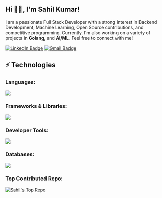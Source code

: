 ## Hi 👋🏻, I'm Sahil Kumar! 

I am a passionate Full Stack Developer with a strong interest in Backend Development, Machine Learning, Open Source contributions, and competitive programming. Currently. I'm also working on a variety of projects in **Golang**, and **AI/ML**. Feel free to connect with me!

[![LinkedIn Badge](https://img.shields.io/badge/Sahil%20Kumar-blue?style=flat-square&logo=Linkedin&logoColor=white&link=https://www.linkedin.com/in/haxaze/)](https://www.linkedin.com/in/haxaze/)
[![Gmail Badge](https://img.shields.io/badge/-28skofficial01@gmail.com-c14438?style=flat-square&logo=Gmail&logoColor=white&link=mailto:28skofficial01@gmail.com)](mailto:28skofficial01@gmail.com)



## ⚡ Technologies

### Languages:
<a href="https://github.com/HAXAZE">
  <img src="https://skillicons.dev/icons?i=python,java,go,javascript,typescript,sql" />
</a>

### Frameworks & Libraries:
<a href="https://github.com/HAXAZE">
  <img src="https://skillicons.dev/icons?i=react,nodejs,express,flask" />
</a>



### Developer Tools:
<a href="https://github.com/HAXAZE">
  <img src="https://skillicons.dev/icons?i=git,github,aws,docker,kubernetes,postman" />
</a>

### Databases:
<a href="https://github.com/HAXAZE">
  <img src="https://skillicons.dev/icons?i=postgres,mongodb,sqlite" />
</a>

### Top Contributed Repo:
[![Sahil's Top Repo](https://github-profile-summary-cards.vercel.app/api/cards/profile-details?username=HAXAZE&theme=radical)](https://github.com/HAXAZE)



